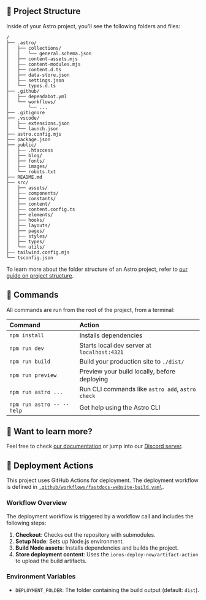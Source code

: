 ## 🚀 Project Structure

Inside of your Astro project, you'll see the following folders and files:

```text
/
├── .astro/
│   ├── collections/
│   │   └── general.schema.json
│   ├── content-assets.mjs
│   ├── content-modules.mjs
│   ├── content.d.ts
│   ├── data-store.json
│   ├── settings.json
│   └── types.d.ts
├── .github/
│   ├── dependabot.yml
│   └── workflows/
│       └── ...
├── .gitignore
├── .vscode/
│   ├── extensions.json
│   └── launch.json
├── astro.config.mjs
├── package.json
├── public/
│   ├── .htaccess
│   ├── blog/
│   ├── fonts/
│   ├── images/
│   └── robots.txt
├── README.md
├── src/
│   ├── assets/
│   ├── components/
│   ├── constants/
│   ├── content/
│   ├── content.config.ts
│   ├── elements/
│   ├── hooks/
│   ├── layouts/
│   ├── pages/
│   ├── styles/
│   ├── types/
│   └── utils/
├── tailwind.config.mjs
└── tsconfig.json
```

To learn more about the folder structure of an Astro project, refer to [our guide on project structure](https://docs.astro.build/en/basics/project-structure/).

## 🧞 Commands

All commands are run from the root of the project, from a terminal:

| Command                   | Action                                           |
| :------------------------ | :----------------------------------------------- |
| `npm install`             | Installs dependencies                            |
| `npm run dev`             | Starts local dev server at `localhost:4321`      |
| `npm run build`           | Build your production site to `./dist/`          |
| `npm run preview`         | Preview your build locally, before deploying     |
| `npm run astro ...`       | Run CLI commands like `astro add`, `astro check` |
| `npm run astro -- --help` | Get help using the Astro CLI                     |

## 👀 Want to learn more?

Feel free to check [our documentation](https://docs.astro.build) or jump into our [Discord server](https://astro.build/chat).

## 🚀 Deployment Actions

This project uses GitHub Actions for deployment. The deployment workflow is defined in [`.github/workflows/fastdocs-website-build.yaml`](.github/workflows/fastdocs-website-build.yaml).

### Workflow Overview

The deployment workflow is triggered by a workflow call and includes the following steps:

1. **Checkout**: Checks out the repository with submodules.
2. **Setup Node**: Sets up Node.js environment.
3. **Build Node assets**: Installs dependencies and builds the project.
4. **Store deployment content**: Uses the `ionos-deploy-now/artifact-action` to upload the build artifacts.

### Environment Variables

- `DEPLOYMENT_FOLDER`: The folder containing the build output (default: `dist`).
